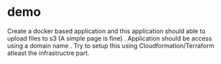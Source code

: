 # demo
Create a docker based application and this application should able to upload files to s3 (A simple page is fine) . Application should be access using a domain name . Try to setup this using Cloudformation/Terraform atleast the infrastructre part.  
